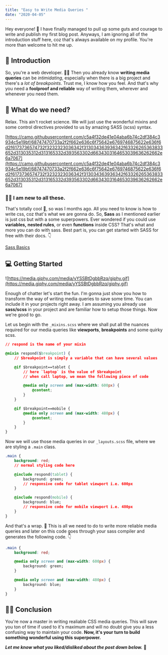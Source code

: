 ```yaml
---
title: "Easy to Write Media Queries "
date: "2020-04-05"
---
```


Hey everyone! 👋 I have finally managed to pull up some guts and courage to write and publish my first blog post. Anyways, I am ignoring all of the introduction stuff here, coz that's always available on my profile. You're more than welcome to hit me up.

## 🚩 Introduction

So, you're a web developer. 👩‍💻 Then you already know **writing media queries** can be _intimidating_, especially when there is a big project and there's a _lot of breakpoints_. Trust me, I know how you feel. And that's why you need a **foolproof and reliable** way of writing them, wherever and whenever you need them.

## 👀 What do we need?

Relax. This ain't rocket science. We will just use the wonderful mixins and some control directives provided to us by amazing SASS (scss) syntax.

[https://camo.githubusercontent.com/c5a4f32de41e04aba6b74c2df384c3934c5e19bf/68747470733a2f2f662e636c6f75642e6769746875622e636f6d2f6173736574732f3232323036342f313034363936342f63326265363833652d313035312d313165332d393563302d6634303164653039636262662e6a7067](https://camo.githubusercontent.com/c5a4f32de41e04aba6b74c2df384c3934c5e19bf/68747470733a2f2f662e636c6f75642e6769746875622e636f6d2f6173736574732f3232323036342f313034363936342f63326265363833652d313035312d313165332d393563302d6634303164653039636262662e6a7067)

### 🤷‍♂️ I am new to all these.

That's totally cool 🤙, so was I months ago. All you need to know is how to write css, coz that's what we are gonna do. So, **Sass** as I mentioned earlier is just css but with a some superpowers. Ever wondered if you could use **variables,** **nested rules**, or even **functions** inside CSS? That's what and more you can do with sass. Best part is, you can get started with SASS for free with their docs. 👇

[Sass Basics](https://sass-lang.com/guide)

## 💻 Getting Started

![https://media.giphy.com/media/yYSSBtDgbbRzq/giphy.gif](https://media.giphy.com/media/yYSSBtDgbbRzq/giphy.gif)

Enough of chatter let's start the fun. I'm gonna just show you how to transform the way of writing media queries to save some time. You can include it in your projects right away. I am assuming you already use **sass/scss** in your project and are familiar how to setup those things. Now we're good to go.

Let us begin with the `_mixins.scss` where we shall put all the nuances required for our media queries like **viewports**, **breakpoints** and some quirky scss.

```css
// respond is the name of your mixin

@mixin respond($breakpoint) {
	// $breakpoint is simply a variable that can have several values

	@if $breakpoint==tablet {
		// here `laptop` is the value of $breakpoint
		// when call laptop, we mean the following piece of code

		@media only screen and (max-width: 600px) {
			@content;
		}
	}

	@if $breakpoint==mobile {
		@media only screen and (max-width: 480px) {
			@content;
		}
	}
}
```

Now we will use those media queries in our `_layouts.scss` file, where we are styling a `.main` class.

```css
.main {
	background: red;
	// normal styling code here

	@include respond(tablet) {
		background: green;
		// responsive code for tablet viewport i.e. 600px
	}

	@include respond(mobile) {
		background: blue;
		// responsive code for mobile viewport i.e. 480px
	}
}
```

And that's a wrap. 🎉 This is all we need to do to write more reliable media queries and later on this code goes through your sass compiler and generates the following code. 👇

```css
.main {
	background: red;

	@media only screen and (max-width: 600px) {
		background: green;
	}

	@media only screen and (max-width: 480px) {
		background: blue;
	}
}
```

## 🙇‍♂️ Conclusion

You're now a master in writing realiable CSS media queries. This will save you ton of time if used to it's maximum and will no doubt give you a less confusing way to maintain your code. **Now, it's your turn to build something wonderful using this superpower.**

**_Let me know what you liked/disliked about the post down below._** 🤩
